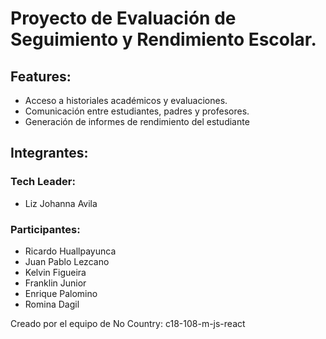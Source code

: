 # Proyecto de Evaluación de Seguimiento y Rendimiento Escolar.

## Features:
- Acceso a historiales académicos y evaluaciones.
- Comunicación entre estudiantes, padres y profesores.
- Generación de informes de rendimiento del estudiante

## Integrantes:
### Tech Leader:
-  Liz Johanna Avila

### Participantes:
- Ricardo Huallpayunca
- Juan Pablo Lezcano
- Kelvin Figueira	
- Franklin Junior	
- Enrique Palomino
- Romina Dagil

Creado por el equipo de No Country: c18-108-m-js-react

